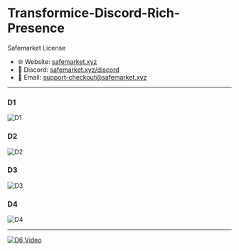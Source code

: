 # Transformice-Discord-Rich-Presence
Safemarket License

- 🌐 Website: [safemarket.xyz](https://safemarket.xyz)
- 💬 Discord: [safemarket.xyz/discord](https://safemarket.xyz/discord)
- 📧 Email: support-checkout@safemarket.xyz

---


### D1
![D1](d1.png)

### D2
![D2](D2.png)

### D3
![D3](D3.png)

### D4
![D4](D4.png)

---

[![D6 Video](D6.png)](https://github.com/Jodis974/Transformice-Discord-Rich-Presence/assets/132891555/f9b7ca6b-dea6-42d0-ad38-6af2d5dc2c6c)

